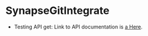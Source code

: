 # SynapseGitIntegrate

- Testing API get: Link to API documentation is [a Here]([https://github.com/utsavudhungana/SynapsegGitIntegrate.git](https://learn.microsoft.com/en-us/rest/api/synapse/data-plane/pipeline/get-pipeline?view=rest-synapse-data-plane-2020-12-01&tabs=HTTP)).
